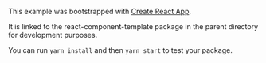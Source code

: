 This example was bootstrapped with [Create React App](https://github.com/facebook/create-react-app).

It is linked to the react-component-template package in the parent directory for development purposes.

You can run `yarn install` and then `yarn start` to test your package.
